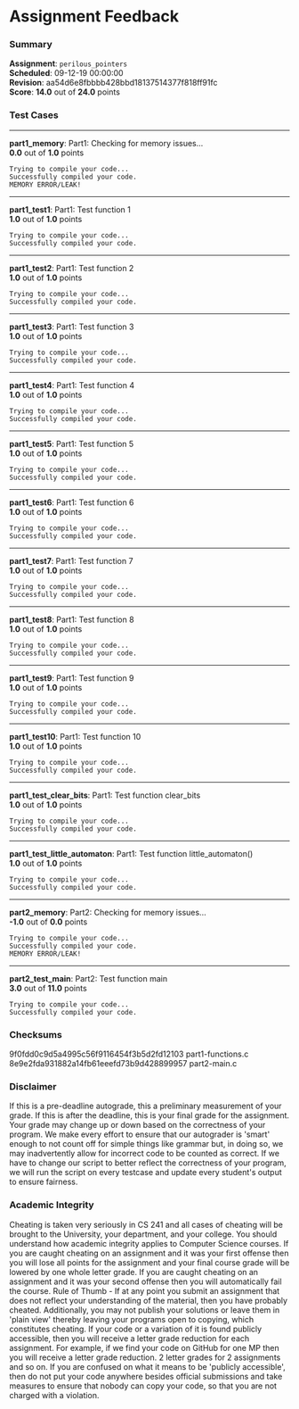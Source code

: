 # Assignment Feedback

### Summary

**Assignment**: `perilous_pointers`  
**Scheduled**: 09-12-19 00:00:00  
**Revision**: aa54d6e8fbbbb428bbd18137514377f818ff91fc  
**Score**: **14.0** out of **24.0** points

### Test Cases
---

**part1_memory**: Part1: Checking for memory issues...  
**0.0** out of **1.0** points
```
Trying to compile your code...
Successfully compiled your code.
MEMORY ERROR/LEAK!
```
---

**part1_test1**: Part1: Test function 1  
**1.0** out of **1.0** points
```
Trying to compile your code...
Successfully compiled your code.
```
---

**part1_test2**: Part1: Test function 2  
**1.0** out of **1.0** points
```
Trying to compile your code...
Successfully compiled your code.
```
---

**part1_test3**: Part1: Test function 3  
**1.0** out of **1.0** points
```
Trying to compile your code...
Successfully compiled your code.
```
---

**part1_test4**: Part1: Test function 4  
**1.0** out of **1.0** points
```
Trying to compile your code...
Successfully compiled your code.
```
---

**part1_test5**: Part1: Test function 5  
**1.0** out of **1.0** points
```
Trying to compile your code...
Successfully compiled your code.
```
---

**part1_test6**: Part1: Test function 6  
**1.0** out of **1.0** points
```
Trying to compile your code...
Successfully compiled your code.
```
---

**part1_test7**: Part1: Test function 7  
**1.0** out of **1.0** points
```
Trying to compile your code...
Successfully compiled your code.
```
---

**part1_test8**: Part1: Test function 8  
**1.0** out of **1.0** points
```
Trying to compile your code...
Successfully compiled your code.
```
---

**part1_test9**: Part1: Test function 9  
**1.0** out of **1.0** points
```
Trying to compile your code...
Successfully compiled your code.
```
---

**part1_test10**: Part1: Test function 10  
**1.0** out of **1.0** points
```
Trying to compile your code...
Successfully compiled your code.
```
---

**part1_test_clear_bits**: Part1: Test function clear_bits  
**1.0** out of **1.0** points
```
Trying to compile your code...
Successfully compiled your code.
```
---

**part1_test_little_automaton**: Part1: Test function little_automaton()  
**1.0** out of **1.0** points
```
Trying to compile your code...
Successfully compiled your code.
```
---

**part2_memory**: Part2: Checking for memory issues...  
**-1.0** out of **0.0** points
```
Trying to compile your code...
Successfully compiled your code.
MEMORY ERROR/LEAK!
```
---

**part2_test_main**: Part2: Test function main  
**3.0** out of **11.0** points
```
Trying to compile your code...
Successfully compiled your code.
```
### Checksums

9f0fdd0c9d5a4995c56f9116454f3b5d2fd12103 part1-functions.c  
8e9e2fda931882a14fb61eeefd73b9d428899957 part2-main.c


### Disclaimer
If this is a pre-deadline autograde, this a preliminary measurement of your grade.
If this is after the deadline, this is your final grade for the assignment.
Your grade may change up or down based on the correctness of your program.
We make every effort to ensure that our autograder is 'smart' enough to not count off
for simple things like grammar but, in doing so, we may inadvertently allow for
incorrect code to be counted as correct.
If we have to change our script to better reflect the correctness of your program,
we will run the script on every testcase and update every student's output to ensure fairness.



### Academic Integrity
Cheating is taken very seriously in CS 241 and all cases of cheating will be brought to the University, your department, and your college.
You should understand how academic integrity applies to Computer Science courses.
If you are caught cheating on an assignment and it was your first offense then you will lose all points for the assignment and your final course
grade will be lowered by one whole letter grade. If you are caught cheating on an assignment and it was your second offense then you will automatically fail the course.
Rule of Thumb - If at any point you submit an assignment that does not reflect your understanding of the material, then you have probably cheated.
Additionally, you may not publish your solutions or leave them in 'plain view' thereby leaving your programs open to copying, which constitutes cheating.
If your code or a variation of it is found publicly accessible, then you will receive a letter grade reduction for each assignment.
For example, if we find your code on GitHub for one MP then you will receive a letter grade reduction. 2 letter grades for 2 assignments and so on.
If you are confused on what it means to be 'publicly accessible', then do not put your code anywhere besides official submissions and take measures
to ensure that nobody can copy your code, so that you are not charged with a violation.


